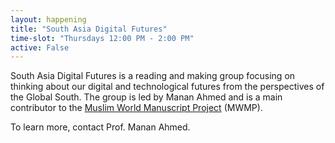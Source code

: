 ```yaml
---
layout: happening
title: "South Asia Digital Futures"
time-slot: "Thursdays 12:00 PM - 2:00 PM"
active: False
---
```


South Asia Digital Futures is a reading and making group focusing on thinking about our digital and technological futures from the perspectives of the Global South. The group is led by Manan Ahmed and is a main contributor to the [Muslim World Manuscript Project](http://xpmethod.plaintext.in/public-discourse/mwmp.html) (MWMP).

To learn more, contact Prof. Manan Ahmed.
